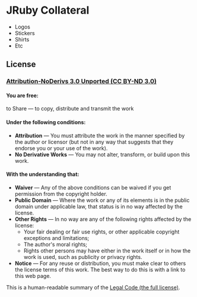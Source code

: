 # JRuby Collateral

- Logos
- Stickers
- Shirts
- Etc

## License

### [Attribution-NoDerivs 3.0 Unported (CC BY-ND 3.0)](http://creativecommons.org/licenses/by-nd/3.0/ "Creative Commons &mdash; Attribution-NoDerivs 3.0 Unported &mdash; CC BY-ND 3.0")

#### You are free:

to Share — to copy, distribute and transmit the work

#### Under the following conditions:

- **Attribution** — You must attribute the work in the manner specified by the author or licensor (but not in any way that suggests that they endorse you or your use of the work).
- **No Derivative Works** — You may not alter, transform, or build upon this work.

#### With the understanding that:

- **Waiver** — Any of the above conditions can be waived if you get permission from the copyright holder.
- **Public Domain** — Where the work or any of its elements is in the public domain under applicable law, that status is in no way affected by the license.
- **Other Rights** — In no way are any of the following rights affected by the license:
  - Your fair dealing or fair use rights, or other applicable copyright exceptions and limitations;
  - The author's moral rights;
  - Rights other persons may have either in the work itself or in how the work is used, such as publicity or privacy rights.
- **Notice** — For any reuse or distribution, you must make clear to others the license terms of this work. The best way to do this is with a link to this web page.

This is a human-readable summary of the [Legal Code (the full license)](http://creativecommons.org/licenses/by-nd/3.0/legalcode "Creative Commons Legal Code").
